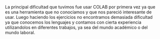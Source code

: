 La principal dificultad que tuvimos fue usar COLAB por primera vez ya que es una herramienta que no conocíamos y que nos pareció interesante de usar. Luego haciendo los ejercicios no encontramos demasiada dificultad ya que conocemos los lenguajes y contamos con cierta experiencia utilizandolos en diferentes trabajos, ya sea del mundo académico o del mundo laboral.